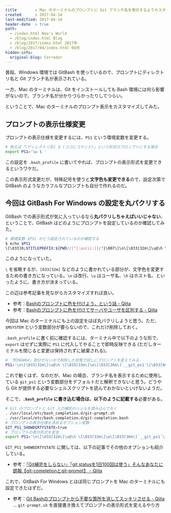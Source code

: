 ```yaml
---
title        : Mac のターミナルのプロンプトに Git ブランチ名を表示するようカスタマイズしてみた
created      : 2017-04-14
last-modified: 2017-04-14
header-date  : true
path:
  - /index.html Neo's World
  - /blog/index.html Blog
  - /blog/2017/index.html 2017年
  - /blog/2017/04/index.html 04月
hidden-info:
  original-blog: Corredor
---
```


普段、Windows 環境では GitBash を使っているので、プロンプトにディレクトリ名と Git ブランチ名が表示されている。

一方、Mac のターミナルは、Git をインストールしても Bash 環境には何ら影響がないので、ブランチ名が分かりづらかったりしてつらい。

ということで、Mac のターミナルのプロンプト表示をカスタマイズしてみた。

## プロンプトの表示仕様変更

プロンプトの表示仕様を変更するには、`PS1` という環境変数を変更する。

```bash
# 例えば「(ディレクトリ名) $ (ココにコマンド)」という形式のプロンプトにする場合
export PS1='\w $ '
```

この設定を `.bash_profile` に書いてやれば、プロンプトの表示形式を変更できるというワケだ。

この表示形式変更だが、特殊記号を使うと**文字色も変更できる**ので、設定次第で GitBash のようなカラフルなプロンプトも自分で作れるのだ。

## 今回は GitBash For Windows の設定を丸パクリする

GitBash での表示形式が気に入っているなら**丸パクリしちゃえばいいじゃない**、ということで、GitBash はどのようにプロンプトを設定しているのか確認してみた。

```bash
# 環境変数 $PS1 がどう設定されているのか確認する
$ echo $PS1
\[\033]0;$TITLEPREFIX:${PWD//[^[:ascii:]]/?}\007\]\n\[\033[32m\]\u@\h \[\033[35m\]$MSYSTEM \[\033[33m\]\w\[\033[36m\]`__git_ps1`\[\033[0m\]\n$
```

このようになっていた。

`\` を省略するが、`[033[32m]` などのように書かれている部分が、文字色を変更するための書き方になっている。`\n` は改行、`\u` はユーザ名、`\h` はホスト名、といったように、書き方が決まっている。

この辺は参考記事を見ながらカスタマイズすれば良い。

- 参考：[Bashのプロンプトに色を付けよう、という話 - Qiita](http://qiita.com/Hiroki_lzh/items/d33184cf5ac9ec92c3a6)
- 参考：[Bashのプロンプトに色を付けてサーバやユーザを区別する - Qiita](http://qiita.com/fernet/items/4dcb6f82520d87227121)

今回は Mac のターミナルにも上の設定をほぼ丸パクリしようと思う。ただ、`$MSYSTEM` という変数部分が要らないので、これだけ削除しておく。

`.bash_profile` に書く前に確認するには、ターミナル中で以下のような形で、`export` はせずに実際に `PS1` に代入してやることで即時反映できる (ただしターミナルを閉じると変更は保持されずに破棄される)。

```bash
# 「MINGW64」部分がないので削除した状態で試しにプロンプトを変えてみる
PS1='\n\[\033[32m\]\u@\h \[\033[33m\]\w\[\033[36m\]`__git_ps1`\[\033[0m\]\n$ '
```

これで動くはず、なのだが、Mac の場合、ブランチ名を表示するために使用している `git_ps1` という変数部分をデフォルトだと解釈できないと思う。どうやら Git が提供する必要なシェルスクリプトを読んでおかないといけないようだ。

そこで、**`.bash_profile` に書き込む場合は、以下のように記載する**必要がある。

```bash
# Git のプロンプトと Git 入力補完のシェルを読み込んでおく
. /usr/local/etc/bash_completion.d/git-prompt.sh
. /usr/local/etc/bash_completion.d/git-completion.bash
# プロンプトの表示仕様を決めるオプション変数
GIT_PS1_SHOWDIRTYSTATE=true
# プロンプトの表示形式を宣言
export PS1='\n\[\033[32m\]\u@\h \[\033[33m\]\w\[\033[36m\]`__git_ps1`\[\033[0m\]\n$ '
```

`GIT_PS1_SHOWDIRTYSTATE` に関しては、以下の記事でその他のオプションも紹介している。

- 参考：[「Git補完をしらない」「git statusを1日100回は使う」そんなあなたに朗報【git-completionとgit-prompt】 - Qiita](http://qiita.com/varmil/items/9b0aeafa85975474e9b6)

これで、GitBash For Windows とほぼ同じプロンプトを Mac のターミナルにも設定できたはずだ。

- 参考：[Git Bashのプロンプトから不要な箇所を消してスッキリさせる - Qiita](http://qiita.com/EichiSanden/items/6dd7edb24ffb66b01276) … `git-prompt.sh` を直接書き換えてプロンプトの表示形式を変えるやり方
